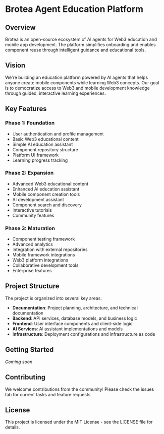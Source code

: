 # Brotea Agent Education Platform

## Overview

Brotea is an open-source ecosystem of AI agents for Web3 education and mobile app development. The platform simplifies onboarding and enables component reuse through intelligent guidance and educational tools.

## Vision

We're building an education platform powered by AI agents that helps anyone create mobile components while learning Web3 concepts. Our goal is to democratize access to Web3 and mobile development knowledge through guided, interactive learning experiences.

## Key Features

### Phase 1: Foundation
- User authentication and profile management
- Basic Web3 educational content
- Simple AI education assistant
- Component repository structure
- Platform UI framework
- Learning progress tracking

### Phase 2: Expansion
- Advanced Web3 educational content
- Enhanced AI education assistant
- Mobile component creation tools
- AI development assistant
- Component search and discovery
- Interactive tutorials
- Community features

### Phase 3: Maturation
- Component testing framework
- Advanced analytics
- Integration with external repositories
- Mobile framework integrations
- Web3 platform integrations
- Collaborative development tools
- Enterprise features

## Project Structure

The project is organized into several key areas:

- **Documentation**: Project planning, architecture, and technical documentation
- **Backend**: API services, database models, and business logic
- **Frontend**: User interface components and client-side logic
- **AI Services**: AI assistant implementations and models
- **Infrastructure**: Deployment configurations and infrastructure as code

## Getting Started

*Coming soon*

## Contributing

We welcome contributions from the community! Please check the issues tab for current tasks and feature requests.

## License

This project is licensed under the MIT License - see the LICENSE file for details.
